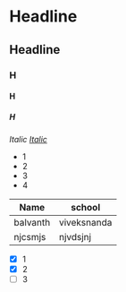 # Headline
## Headline
### H
#### H
##### H
 _Italic_
 [_Italic_](https://www.google.com "google")

 * 1  
 * 2
 * 3
 * 4
 
 | Name | school |
 |------|--------|
 | balvanth|viveksnanda|
 |njcsmjs|njvdsjnj|

 * [x] 1 
 * [x] 2 
 * [ ] 3
